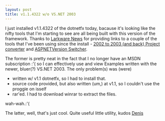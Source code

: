 ```yaml
---
layout: post
title: v1.1.4322 w/o VS.NET 2003
---
```

I just installed v1.1.4322 of the dotnetfx today, bacause it's looking like the nifty tools that I'm starting to see are all being built with this version of the framework. Thanks to [Larkware News](http://www.larkware.com/) for providing links to a couple of the tools that I've been using since the install - [2002 to 2003 (and back) Project converter](http://jsp.mobikom.com/stoyan/vspc/vspc.html)   and [ASPNETVersion Switcher](http://www.denisbauer.com/NETTools/ASPNETVersionSwitcher.aspx).

The former is pretty neat in the fact that I no longer have an MSDN subscription :'( so I can effectively use and view Examples written with the newer, bluer(?) VS.NET 2003. The only problem(s) was (were)

- written w/ v1.1 dotnetfx, so I had to install that.
- source code provided, but also written (um,) at v1.1, so I couldn't use the proggie on isself
- rar'ed. I had to download winrar to extract the files.

wah-wah.:'(

The latter, well, that's just cool. Quite useful little utility, kudos [Denis](http://www.denisbauer.com/)